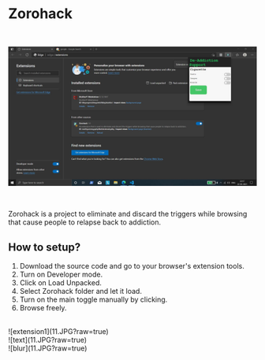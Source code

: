 # Zorohack

<br/>

![mainpic](11.JPG?raw=true)

<br/>

Zorohack is a project to eliminate and discard the triggers while browsing that cause people to relapse back to addiction.

## How to setup?

1. Download the source code and go to your browser's extension tools.
2. Turn on Developer mode.
3. Click on Load Unpacked.
4. Select Zorohack folder and let it load.
5. Turn on the main toggle manually by clicking.
6. Browse freely.

<br />
![extension1](11.JPG?raw=true)

<br />
![text](11.JPG?raw=true)

<br />
![blur](11.JPG?raw=true)
<br />

